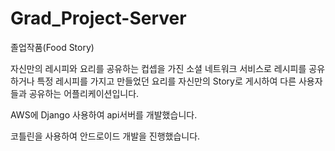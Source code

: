 # Grad_Project-Server
졸업작품(Food Story)

  자신만의 레시피와 요리를 공유하는 컵셉을 가진 소셜 네트워크 서비스로 레시피를 공유하거나 특정 레시피를 가지고 만들었던 요리를 자신만의 Story로 게시하여 다른 사용자들과 공유하는 어플리케이션입니다.

 AWS에 Django 사용하여 api서버를 개발했습니다.
 
 코틀린을 사용하여 안드로이드 개발을 진행했습니다.
